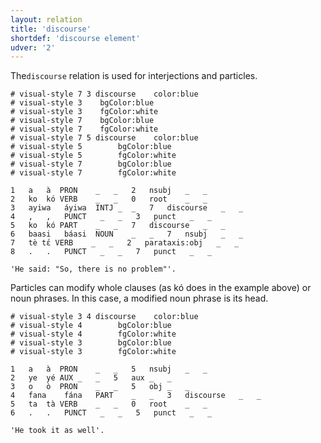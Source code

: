 ```yaml
---
layout: relation
title: 'discourse'
shortdef: 'discourse element'
udver: '2'
---
```


The`discourse` relation is used for interjections and particles.

~~~ conllu
# visual-style 7 3 discourse	color:blue
# visual-style 3	bgColor:blue
# visual-style 3	fgColor:white
# visual-style 7	bgColor:blue
# visual-style 7	fgColor:white
# visual-style 7 5 discourse    color:blue
# visual-style 5        bgColor:blue
# visual-style 5        fgColor:white
# visual-style 7        bgColor:blue
# visual-style 7        fgColor:white

1	a	à	PRON	_	_	2	nsubj	_	_
2	ko	kó	VERB	_	_	0	root	_	_
3	ayiwa	áyiwa	INTJ _	_	7	discourse	_	_
4	,	,	PUNCT	_	_	3	punct	_	_
5	ko	kó	PART	_	_	7	discourse	_	_
6	baasi	báasi	NOUN	_	_	7	nsubj	_	_
7	tè	tɛ́	VERB	_	_	2	parataxis:obj	_	_
8	.	.	PUNCT	_	_	7	punct	_	_

'He said: "So, there is no problem"'.
~~~

Particles can modify whole clauses (as kó does in the example above) or noun phrases. In this case, a modified noun phrase is its head.

~~~ conllu
# visual-style 3 4 discourse    color:blue
# visual-style 4        bgColor:blue
# visual-style 4        fgColor:white
# visual-style 3        bgColor:blue
# visual-style 3        fgColor:white

1	a	à	PRON	_	_	5	nsubj	_	_
2	ye	yé	AUX	_	_	5	aux	_	_
3	o	ò	PRON	_	_	5	obj	_	_
4	fana	fána	PART	_	_	3	discourse	_	_
5	ta	tà	VERB	_	_	0	root	_	_
6	.	.	PUNCT	_	_	5	punct	_	_

'He took it as well'.   
~~~


